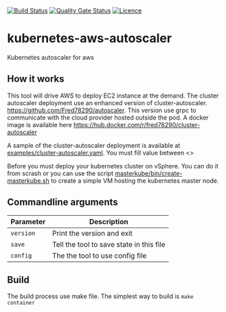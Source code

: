 [![Build Status](https://github.com/fred78290/kubernetes-aws-autoscaler/actions/workflows/ci.yml/badge.svg?branch=cluster-autoscaler-release-1.20)](https://github.com/Fred78290/Fred78290_kubernetes-aws-autoscaler/actions)
[![Quality Gate Status](https://sonarcloud.io/api/project_badges/measure?project=Fred78290_kubernetes-aws-autoscaler&metric=alert_status)](https://sonarcloud.io/dashboard?id=Fred78290_kubernetes-aws-autoscaler)
[![Licence](https://img.shields.io/hexpm/l/plug.svg)](https://github.com/Fred78290/kubernetes-aws-autoscaler/blob/master/LICENSE)


# kubernetes-aws-autoscaler

Kubernetes autoscaler for aws

## How it works

This tool will drive AWS to deploy EC2 instance at the demand. The cluster autoscaler deployment use an enhanced version of cluster-autoscaler. https://github.com/Fred78290/autoscaler. This version use grpc to communicate with the cloud provider hosted outside the pod. A docker image is available here https://hub.docker.com/r/fred78290/cluster-autoscaler

A sample of the cluster-autoscaler deployment is available at [examples/cluster-autoscaler.yaml](./examples/cluster-autoscaler.yaml). You must fill value between <>

Before you must deploy your kubernetes cluster on vSphere. You can do it from scrash or you can use the script [masterkube/bin/create-masterkube.sh](./masterkube/bin/create-masterkube.sh) to create a simple VM hosting the kubernetes master node.

## Commandline arguments

| Parameter | Description |
| --- | --- |
| `version` | Print the version and exit  |
| `save`  | Tell the tool to save state in this file  |
| `config`  |The the tool to use config file |

## Build

The build process use make file. The simplest way to build is `make container`
